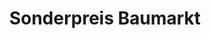 ---
title: "Sonderpreis Baumarkt"
url: /schweinfurt/sonderpreis-baumarkt-kettelerstrasse/
shop: Baumarkt
---
